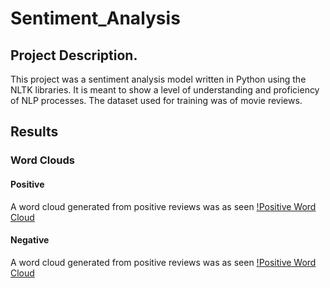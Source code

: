 # Sentiment_Analysis

## Project Description.

This project was a sentiment analysis model written in Python using the NLTK libraries.
It is meant to show a level of understanding and proficiency of NLP processes.
The dataset used for training was of movie reviews.

## Results

### Word Clouds

#### Positive
A word cloud generated from positive reviews was as seen
[!Positive Word Cloud](positive_cloud.png)

#### Negative
A word cloud generated from positive reviews was as seen
[!Positive Word Cloud](negative_cloud.png)

